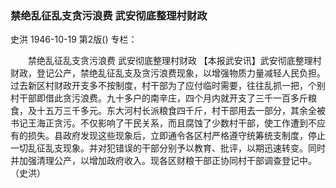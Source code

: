 ### 禁绝乱征乱支贪污浪费  武安彻底整理村财政
史洪
1946-10-19
第2版()
专栏：

　　禁绝乱征乱支贪污浪费
    武安彻底整理村财政
    【本报武安讯】武安彻底整理村财政，登记公产，禁绝乱征乱支及贪污浪费现象，以增强物质力量减轻人民负担。过去新区村财政开支多不按制度，村干部为了应付临时需要，往往乱抓一把，个别村干部即借此贪污浪费。九十多户的南辛庄，四个月内就开支了三千一百多斤粮食，及十五万三千多元。东大河村长派粮食四千斤，村干部用去一部分，其余全被书记王海正贪污。不仅影响了干民关系，而且腐蚀了少数村干部，使工作遭到不应有的损失。县政府发现这些现象后，立即通令各区村严格遵守统筹统支制度，停止一切乱征乱支现象。并对犯错误的干部分别予以教育、批评，以期迅速转变。同时并加强清理公产，以增加政府收入。现各区财粮干部正协同村干部调查登记中。
   （史洪）
